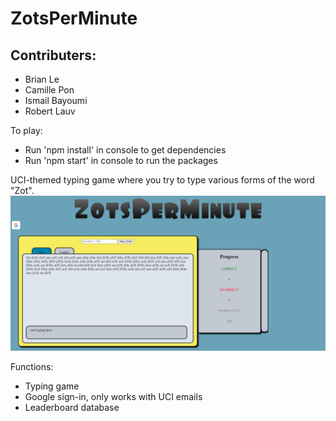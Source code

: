 # ZotsPerMinute 

## Contributers: 
 - Brian Le
 - Camille Pon
 - Ismail Bayoumi
 - Robert Lauv 

To play: 
 - Run 'npm install' in console to get dependencies
 - Run 'npm start' in console to run the packages 

UCI-themed typing game where you try to type various forms of the word "Zot". 
![Overview of ZotsPerMinute](./images/overview.PNG)

Functions: 
 - Typing game
 - Google sign-in, only works with UCI emails
 - Leaderboard database